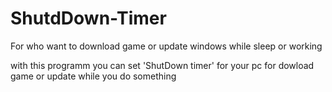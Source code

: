 # ShutdDown-Timer
For who want to download game or update windows while sleep or working 

with this programm you can set 'ShutDown timer' for your pc for dowload game or update
while you do something 
